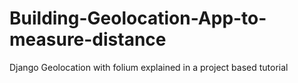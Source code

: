 # Building-Geolocation-App-to-measure-distance
Django Geolocation with folium explained in a project based tutorial

